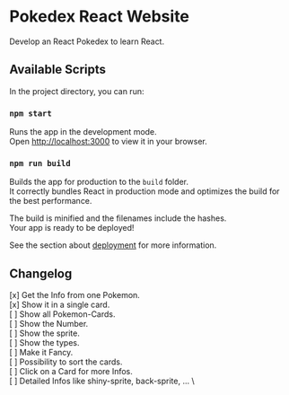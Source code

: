 # Pokedex React Website

Develop an React Pokedex to learn React.

## Available Scripts

In the project directory, you can run:

### `npm start`

Runs the app in the development mode.\
Open [http://localhost:3000](http://localhost:3000) to view it in your browser.

### `npm run build`

Builds the app for production to the `build` folder.\
It correctly bundles React in production mode and optimizes the build for the best performance.

The build is minified and the filenames include the hashes.\
Your app is ready to be deployed!

See the section about [deployment](https://facebook.github.io/create-react-app/docs/deployment) for more information.

## Changelog

[x] Get the Info from one Pokemon. \
[x] Show it in a single card. \
[ ] Show all Pokemon-Cards. \
[ ] Show the Number. \
[ ] Show the sprite. \
[ ] Show the types. \
[ ] Make it Fancy. \
[ ] Possibility to sort the cards. \
[ ] Click on a Card for more Infos. \
[ ] Detailed Infos like shiny-sprite, back-sprite, ... \